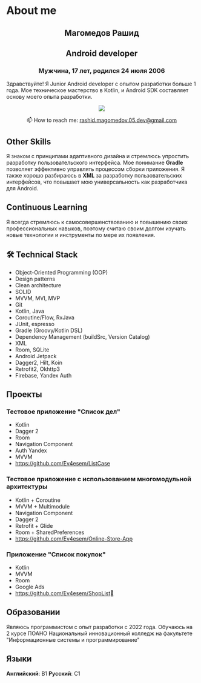 # About me
<h2 align="center">Магомедов Рашид </h2>
<h2 align="center">Android developer </h2>
<h3 align="center">Мужчина, 17 лет, родился 24 июля 2006</h3>


Здравствуйте! Я Junior Android developer с опытом разработки больше 1 года. Мое техническое мастерство в  Kotlin, и Android SDK составляет основу моего опыта разработки. 


<p align='center'>
   <a href="https://t.me/joinchat/SpqRPBFo_sM6qm05">
       <img src="https://img.shields.io/badge/Telegram-2CA5E0?style=for-the-badge&logo=telegram&logoColor=white"/>
   </a>
<p align='center'>
   📫 How to reach me: <a href='mailto:roman.beskrovnyy@gmail.com'>rashid.magomedov.05.dev@gmail.com</a>
</p>

## Other Skills
Я знаком с принципами адаптивного дизайна и стремлюсь упростить разработку пользовательского интерфейса. Мое понимание **Gradle** позволяет эффективно управлять процессом сборки приложения. Я также хорошо разбираюсь в **XML** за разработку пользовательских интерфейсов, что повышает мою универсальность как разработчика для Android.

## Continuous Learning
Я всегда стремлюсь к самосовершенствованию и повышению своих профессиональных навыков, поэтому считаю своим долгом изучать новые технологии и инструменты по мере их появления. 

## 🛠 Technical Stack
* Object-Oriented Programming (OOP)
* Design patterns
* Clean architecture
* SOLID
* MVVM, MVI, MVP
* Git
* Kotlin, Java
* Coroutine/Flow, RxJava
* JUnit, espresso
* Gradle (Groovy/Kotlin DSL)
* Dependency Management (buildSrc, Version Catalog)
* XML
* Room, SQLite
* Android Jetpack
* Dagger2, Hilt, Koin
* Retrofit2, Okhttp3
* Firebase, Yandex Auth

## Проекты
### Тестовое приложение "Список дел"
* Kotlin
*  Dagger 2
* Room
* Navigation Component
* Auth Yandex
*  MVVM
* https://github.com/Ev4esem/ListCase
### Тестовое приложение c использованием многомодульной архитектуры
* Kotlin + Coroutine
* MVVM + Multimodule
* Navigation Component
* Dagger 2
* Retrofit + Glide
* Room + SharedPreferences
* https://github.com/Ev4esem/Online-Store-App
### Приложение "Список покупок"
* Kotlin
* MVVM
* Room
* Google Ads
* https://github.com/Ev4esem/ShopList

## Образовании 
Являюсь программистом с опыт разработки с 2022 года. Обучаюсь на 2 курсе ПОАНО Национальный инновационный колледж на факультете "Информационные системы и программирование"

## Языки
**Английский**: B1
**Русский**: C1

